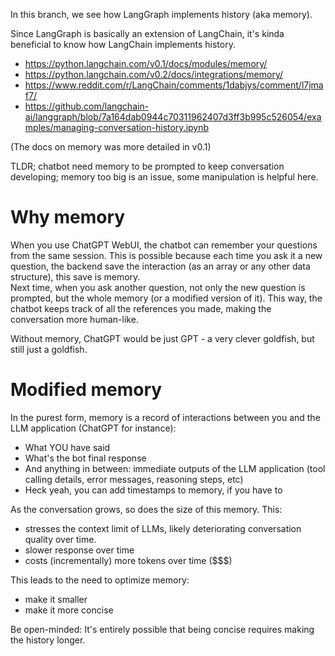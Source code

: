 In this branch, we see how LangGraph implements history (aka memory).

Since LangGraph is basically an extension of LangChain, it's kinda beneficial to know how LangChain implements history.

- https://python.langchain.com/v0.1/docs/modules/memory/
- https://python.langchain.com/v0.2/docs/integrations/memory/
- https://www.reddit.com/r/LangChain/comments/1dabjys/comment/l7jmaf7/
- https://github.com/langchain-ai/langgraph/blob/7a164dab0944c70311962407d3ff3b995c526054/examples/managing-conversation-history.ipynb

(The docs on memory was more detailed in v0.1)

TLDR; chatbot need memory to be prompted to keep conversation developing; memory too big is an issue, some manipulation is helpful here.

# Why memory

When you use ChatGPT WebUI, the chatbot can remember your questions from the same session. This is possible because each time you ask it a new question, the backend save the interaction (as an array or any other data structure), this save is memory.\
Next time, when you ask another question, not only the new question is prompted, but the whole memory (or a modified version of it). This way, the chatbot keeps track of all the references you made, making the conversation more human-like.

Without memory, ChatGPT would be just GPT - a very clever goldfish, but still just a goldfish.

# Modified memory

In the purest form, memory is a record of interactions between you and the LLM application (ChatGPT for instance):
- What YOU have said
- What's the bot final response
- And anything in between: immediate outputs of the LLM application (tool calling details, error messages, reasoning steps, etc)
- Heck yeah, you can add timestamps to memory, if you have to

As the conversation grows, so does the size of this memory. This:
- stresses the context limit of LLMs, likely deteriorating conversation quality over time.
- slower response over time
- costs (incrementally) more tokens over time (\$\$\$)

This leads to the need to optimize memory:
- make it smaller
- make it more concise

Be open-minded: It's entirely possible that being concise requires making the history longer.

